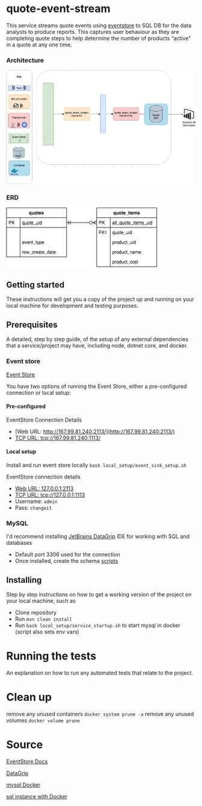 # quote-event-stream

This service streams quote events using [eventstore](https://eventstore.com/) to SQL DB for the data analysts to produce reports. This captures user behaviour as they are completing quote steps to help determine the number of products “active” in a quote at any one time.

### Architecture

![Architecture](./local_setup/diagrams/architecture.png)

### ERD

![ERD](./local_setup/diagrams/quote_stream_erd.png)

## Getting started

These instructions will get you a copy of the project up and running on your local machine for development and testing purposes.

## Prerequisites

A detailed, step by step guide, of the setup of any external dependencies that a service/project may have, including node, dotnet core, and docker.

### Event store
[Event Store](https://eventstore.com/docs/getting-started/index.html)

You have two options of running the Event Store, either a pre-configured connection or local setup:

#### Pre-configured 
EventStore Connection Details
- [Web URL: http://167.99.81.240:2113/](http://167.99.81.240:2113/)
- [TCP URL: tcp://167.99.81.240:1113/](tcp://167.99.81.240:1113/)

#### Local setup
Install and run event store locally `bash local_setup/event_sink_setup.sh`

EventStore connection details
- [Web URL: 127.0.0.1:2113](http://127.0.0.1:2113/)
- [TCP URL: tcp://127.0.0.1:1113](tcp://127.0.0.1:1113/)
- Username: `admin`
- Pass: `changeit`

### MySQL

I'd recommend installing [JetBrains DataGrip](https://www.jetbrains.com/datagrip/features/mysql.html) IDE for working with SQL and databases
- Default port 3306 used for the connection
- Once installed, create the schema [scripts](./scripts/000_create_schema.sql)

## Installing

Step by step instructions on how to get a working version of the project on your local machine, such as

- Clone repository
- Run `mvn clean install` 
- Run `bash local_setup/service_startup.sh` to start mysql in docker (script also sets env vars)

# Running the tests

An explanation on how to run any automated tests that relate to the project.

# Clean up

remove any unused containers `docker system prune -a`
remove any unused volumes `docker volume prune`

# Source

[EventStore Docs](https://eventstore.com/docs/)

[DataGrip](https://www.jetbrains.com/datagrip/features/mysql.html)

[mysql Docker](https://hub.docker.com/_/mysql)

[sql instance with Docker](https://medium.com/@chrischuck35/how-to-create-a-mysql-instance-with-docker-compose-1598f3cc1bee)
